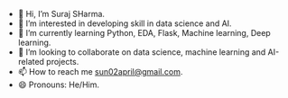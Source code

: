 - 👋 Hi, I’m Suraj SHarma.
- 👀 I’m interested in developing skill in data science and AI.
- 🌱 I’m currently learning Python, EDA, Flask, Machine learning, Deep learning.
- 💞️ I’m looking to collaborate on data science, machine learning and AI-related projects.
- 📫 How to reach me sun02april@gmail.com.
- 😄 Pronouns: He/Him.
  

<!---
SurajSharma0204/SurajSharma0204 is a ✨ special ✨ repository because its `README.md` (this file) appears on your GitHub profile.
You can click the Preview link to take a look at your changes.
--->
